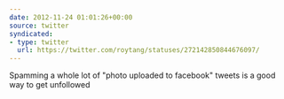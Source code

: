 ```yaml
---
date: 2012-11-24 01:01:26+00:00
source: twitter
syndicated:
- type: twitter
  url: https://twitter.com/roytang/statuses/272142850844676097/
---
```


Spamming a whole lot of "photo uploaded to facebook" tweets is a good way to get unfollowed